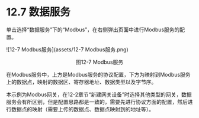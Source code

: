 # 12.7 数据服务

单击选择“数据服务”下的“Modbus”，在右侧弹出页面中进行Modbus服务的配置。

![12-7 Modbus服务](assets/12-7 Modbus服务.png)

<center>图12-7 Modbus服务</center>

在Modbus服务中，上方是Modbus服务的协议配置，下方为映射到Modbus服务上的数据点，映射的数据区、寄存器地址、数据类型以及字节序。



本示例为Modbus网关，在12-2章节“新建网关设备”时选择其他类型的网关，数据服务会有所区别，但是配置思路都是一致的，需要先进行协议方面的配置，然后进行数据点的映射（需要上传的数据点、数据点映射到的地址等）。